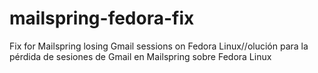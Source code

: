 # mailspring-fedora-fix
Fix for Mailspring losing Gmail sessions on Fedora Linux//olución para la pérdida de sesiones de Gmail en Mailspring sobre Fedora Linux
